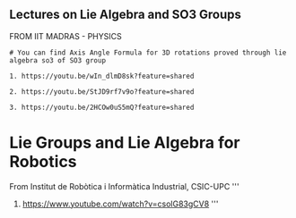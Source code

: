 ## Lectures on Lie Algebra and SO3 Groups
FROM IIT MADRAS - PHYSICS
```
# You can find Axis Angle Formula for 3D rotations proved through lie algebra so3 of SO3 group

1. https://youtu.be/wIn_dlmD8sk?feature=shared

2. https://youtu.be/StJD9rf7v9o?feature=shared

3. https://youtu.be/2HCOw0uS5mQ?feature=shared
```


# Lie Groups and Lie Algebra for Robotics
From Institut de Robòtica i Informàtica Industrial, CSIC-UPC
'''
1. https://www.youtube.com/watch?v=csolG83gCV8
'''


